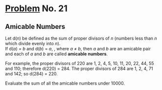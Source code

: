 # [Problem](https://projecteuler.net/problem=21) No. 21

## Amicable Numbers

Let d(_n_) be defined as the sum of proper divisors of _n_ (numbers less than _n_ which divide evenly into _n_).<br>
If d(_a_) = _b_ and d(_b_) = _a_, , where _a_ ≠ _b_, then _a_ and _b_ are an amicable pair and each of _a_ and _b_ are called **amicable numbers**.

For example, the proper divisors of 220 are 1, 2, 4, 5, 10, 11, 20, 22, 44, 55 and 110; therefore d(220) = 284. The proper divisors of 284 are 1, 2, 4, 71 and 142; so d(284) = 220.

Evaluate the sum of all the amicable numbers under 10000.